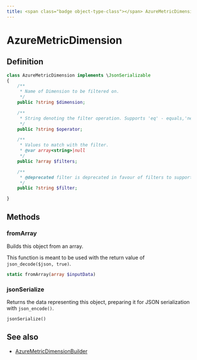 ```yaml
---
title: <span class="badge object-type-class"></span> AzureMetricDimension
---
```

# <span class="badge object-type-class"></span> AzureMetricDimension

## Definition

```php
class AzureMetricDimension implements \JsonSerializable
{
    /**
     * Name of Dimension to be filtered on.
     */
    public ?string $dimension;

    /**
     * String denoting the filter operation. Supports 'eq' - equals,'ne' - not equals, 'sw' - starts with. Note that some dimensions may not support all operators.
     */
    public ?string $operator;

    /**
     * Values to match with the filter.
     * @var array<string>|null
     */
    public ?array $filters;

    /**
     * @deprecated filter is deprecated in favour of filters to support multiselect.
     */
    public ?string $filter;

}
```
## Methods

### <span class="badge object-method"></span> fromArray

Builds this object from an array.

This function is meant to be used with the return value of `json_decode($json, true)`.

```php
static fromArray(array $inputData)
```

### <span class="badge object-method"></span> jsonSerialize

Returns the data representing this object, preparing it for JSON serialization with `json_encode()`.

```php
jsonSerialize()
```

## See also

 * <span class="badge builder"></span> [AzureMetricDimensionBuilder](./builder-AzureMetricDimensionBuilder.md)
